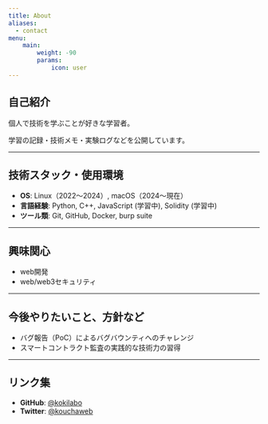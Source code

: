 ```yaml
---
title: About
aliases:
  - contact
menu:
    main: 
        weight: -90
        params:
            icon: user
---
```


## 自己紹介 

個人で技術を学ぶことが好きな学習者。

学習の記録・技術メモ・実験ログなどを公開しています。

---

## 技術スタック・使用環境

- **OS**: Linux（2022〜2024）, macOS（2024〜現在）
- **言語経験**: Python, C++, JavaScript (学習中), Solidity (学習中)
- **ツール類**: Git, GitHub, Docker, burp suite

---

## 興味関心

- web開発
- web/web3セキュリティ

---

## 今後やりたいこと、方針など

- バグ報告（PoC）によるバグバウンティへのチャレンジ
- スマートコントラクト監査の実践的な技術力の習得

---

## リンク集

- **GitHub**: [@kokilabo](https://github.com/kokilabo)
- **Twitter**: [@kouchaweb](https://x.com/kouchaweb)